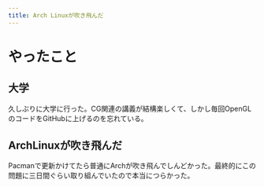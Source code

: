 ```yaml
---
title: Arch Linuxが吹き飛んだ
---
```


# やったこと

## 大学

久しぶりに大学に行った。CG関連の講義が結構楽しくて、しかし毎回OpenGLのコードをGitHubに上げるのを忘れている。

## ArchLinuxが吹き飛んだ

Pacmanで更新かけてたら普通にArchが吹き飛んでしんどかった。最終的にこの問題に三日間ぐらい取り組んでいたので本当につらかった。